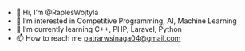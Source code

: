 - 👋 Hi, I’m @RaplesWojtyla
- 👀 I’m interested in Competitive Programming, AI, Machine Learning
- 🌱 I’m currently learning C++, PHP, Laravel, Python
- 📫 How to reach me patrarwsinaga04@gmail.com


